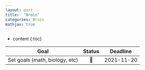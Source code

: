 ```yaml
---
layout: post
title:  "Brain"
categories: Brain
mathjax: true
---
```

* content
{:toc}

Goal | Status | &nbsp;&nbsp;&nbsp;Deadline&nbsp;&nbsp;&nbsp;
---|:---:|:---:|
Set goals (math, biology, etc) | 📌 | 2021-11-20
